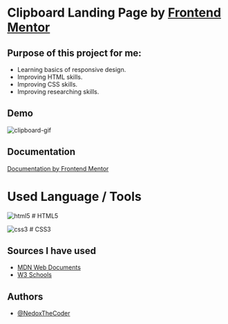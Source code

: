 
# Clipboard Landing Page by [Frontend Mentor](https://www.frontendmentor.io/challenges/clipboard-landing-page-5cc9bccd6c4c91111378ecb9)

## Purpose of this project for me:

- Learning basics of responsive design.
- Improving HTML skills.
- Improving CSS skills.
- Improving researching skills.


## Demo
![clipboard-gif](https://user-images.githubusercontent.com/108099926/186409399-0eeccff6-8ec3-4e0a-929e-7454aa98fc34.gif)



## Documentation

[Documentation by Frontend Mentor](https://www.frontendmentor.io/challenges/clipboard-landing-page-5cc9bccd6c4c91111378ecb9)


# Used Language / Tools
![html5](https://user-images.githubusercontent.com/108099926/186410232-46e16263-345b-4f1e-8b79-9cf1d98e0d07.svg) # HTML5


![css3](https://user-images.githubusercontent.com/108099926/186410244-d3a5914a-b2da-43e2-84b6-751b03b518f6.svg) # CSS3



## Sources I have used

- [MDN Web Documents](https://developer.mozilla.org/en-US/)
- [W3 Schools](https://www.w3schools.com/)

## Authors

- [@NedoxTheCoder](https://www.github.com/NedoxTheCoder)
